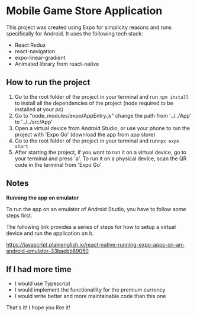 # Mobile Game Store Application

This project was created using Expo for simplicity reasons and runs specifically
for Android. It uses the following tech stack:

- React Redux
- react-navigation
- expo-linear-gradient
- Animated library from react-native

## How to run the project

1. Go to the root folder of the project in your terminal and run `npm install`
   to install all the dependencies of the project (node required to be installed
   at your pc)
2. Go to "node_modules/expo/AppEntry.js" change the path from '../../App' to
   '../../src/App'
3. Open a virtual device from Android Studio, or use your phone to run the
   project with 'Expo Go' (download the app from app store)
4. Go to the root folder of the project in your terminal and run`npx expo start`
5. After starting the project, if you want to run it on a virtual device, go to
   your terminal and press 'a'. To run it on a physical device, scan the QR code
   in the terminal from 'Expo Go'

## Notes

**Running the app on emulator**

To run the app on an emulator of Android Studio, you have to follow some steps first.

The following link provides a series of steps for how to setup a virtual device and run the application on it.

https://javascript.plainenglish.io/react-native-running-expo-apps-on-an-android-emulator-33baebb89050

## If I had more time

- I would use Typescript
- I would implement the functionallity for the premium currency
- I would write better and more maintainable code than this one

That's it! I hope you like it!
